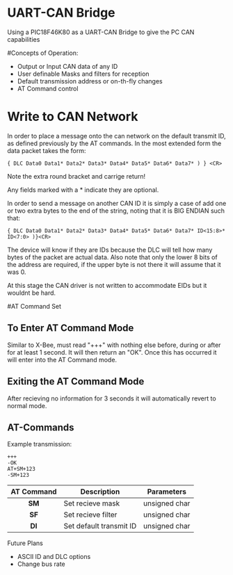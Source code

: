 # UART-CAN Bridge
Using a PIC18F46K80 as a UART-CAN Bridge to give the PC CAN capabilities

#Concepts of Operation:
- Output or Input CAN data of any ID
- User definable Masks and filters for reception
- Default transmission address or on-th-fly changes
- AT Command control

# Write to CAN Network
In order to place a message onto the can network on the default transmit ID, as defined previously by the AT commands. In the most extended form the data packet takes the form:

```
{ DLC Data0 Data1* Data2* Data3* Data4* Data5* Data6* Data7* ) } <CR>
```

Note the extra round bracket and carrige return!

Any fields marked with a * indicate they are optional.

In order to send a message on another CAN ID it is simply a case of add one or two extra bytes to the end of the string, noting that it is BIG ENDIAN such that:

```
{ DLC Data0 Data1* Data2* Data3* Data4* Data5* Data6* Data7* ID<15:8>* ID<7:0> )}<CR>
```

The device will know if they are IDs because the DLC will tell how many bytes of the packet are actual data. Also note that only the lower 8 bits of the address are required, if the upper byte is not there it will assume that it was 0.

At this stage the CAN driver is not written to accommodate EIDs but it wouldnt be hard.

#AT Command Set

## To Enter AT Command Mode
Similar to X-Bee, must read "+++" with nothing else before, during or after for at least 1 second. It will then return an "OK". Once this has occurred it will enter into the AT Command mode.

## Exiting the AT Command Mode
After recieving no information for 3 seconds it will automatically revert to normal mode.

## AT-Commands

Example transmission:

```
+++
-OK
AT+SM+123
-SM+123
```


| AT Command        | Description           | Parameters  |
| :-------------: |-------------| :-----:|
| **SM** | Set recieve mask | unsigned char |
| **SF** | Set recieve filter | unsigned char |
| **DI** | Set default transmit ID | unsigned char |

Future Plans
 - ASCII ID and DLC options
 - Change bus rate
